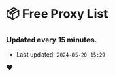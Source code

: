 # :package: Free Proxy List
### Updated every 15 minutes.

- Last updated: `2024-05-20 15:29`

:heart:
